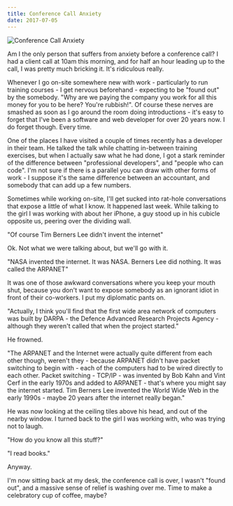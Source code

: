 ```yaml
---
title: Conference Call Anxiety
date: 2017-07-05
---
```


![Conference Call Anxiety](https://source.unsplash.com/DWyRC2juMgs/1600x900)

Am I the only person that suffers from anxiety before a conference call? I had a client call at 10am this morning, and for half an hour leading up to the call, I was pretty much bricking it. It's ridiculous really.

Whenever I go on-site somewhere new with work - particularly to run training courses - I get nervous beforehand - expecting to be "found out" by the somebody. "Why are we paying the company you work for all this money for you to be here? You're rubbish!". Of course these nerves are smashed as soon as I go around the room doing introductions - it's easy to forget that I've been a software and web developer for over 20 years now. I do forget though. Every time.

One of the places I have visited a couple of times recently has a developer in their team. He talked the talk while chatting in-between training exercises, but when I actually saw what he had done, I got a stark reminder of the difference between "professional developers", and "people who can code". I'm not sure if there is a parallel you can draw with other forms of work - I suppose it's the same difference between an accountant, and somebody that can add up a few numbers.

Sometimes while working on-site, I'll get sucked into rat-hole conversations that expose a little of what I know. It happened last week. While talking to the girl I was working with about her iPhone, a guy stood up in his cubicle opposite us, peering over the dividing wall.

"Of course Tim Berners Lee didn't invent the internet"

Ok. Not what we were talking about, but we'll go with it.

"NASA invented the internet. It was NASA. Berners Lee did nothing. It was called the ARPANET"

It was one of those awkward conversations where you keep your mouth shut, because you don't want to expose somebody as an ignorant idiot in front of their co-workers. I put my diplomatic pants on.

"Actually, I think you'll find that the first wide area network of computers was built by DARPA - the Defence Advanced Research Projects Agency - although they weren't called that when the project started."

He frowned.

"The ARPANET and the Internet were actually quite different from each other though, weren't they - because ARPANET didn't have packet switching to begin with - each of the computers had to be wired directly to each other. Packet switching - TCP/IP - was invented by Bob Kahn and Vint Cerf in the early 1970s and added to ARPANET - that's where you might say the internet started. Tim Berners Lee invented the World Wide Web in the early 1990s - maybe 20 years after the internet really began."

He was now looking at the ceiling tiles above his head, and out of the nearby window. I turned back to the girl I was working with, who was trying not to laugh.

"How do you know all this stuff?"

"I read books."

Anyway.

I'm now sitting back at my desk, the conference call is over, I wasn't "found out", and a massive sense of relief is washing over me. Time to make a celebratory cup of coffee, maybe?